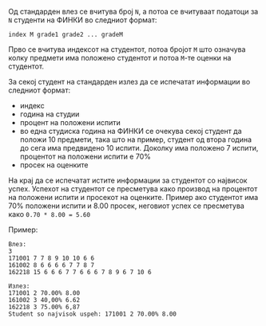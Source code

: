 Од стандарден влез се вчитува број `N`, а потоа се вчитуваат податоци за `N` студенти на ФИНКИ во следниот формат:

`index M grade1 grade2 ... gradeM`

Прво се вчитува индексот на студентот, потоа бројот `M` што означува колку предмети има положено студентот и потоа `M`-те оценки на студентот.

За секој студент на стандарден излез да се испечатат информации во следниот формат:

- индекс
- година на студии
- процент на положени испити 
 - во една студиска година на ФИНКИ се очекува секој студент да положи 10 предмети, така што на пример, студент од втора година до сега има предвидено 10 испити. Доколку има положено 7 испити, процентот на положени испити е 70%
- просек на оценките

На крај да се испечатат истите информации за студентот со највисок успех. Успехот на студентот се пресметува како производ на процентот на положени испити и просекот на оценките. Пример ако студентот има 70% положени испити и 8.00 просек, неговиот успех се пресметува како `0.70 * 8.00 = 5.60` 

Пример:

    Влез:
    3
    171001 7 7 8 9 10 10 6 6 
    161002 8 6 6 6 6 7 7 8 7
    162218 15 6 6 6 7 7 6 6 6 7 8 9 6 7 10 6

    Излез:
    171001 2 70.00% 8.00
    161002 3 40,00% 6.62
    162218 3 75.00% 6,87
    Student so najvisok uspeh: 171001 2 70.00% 8.00